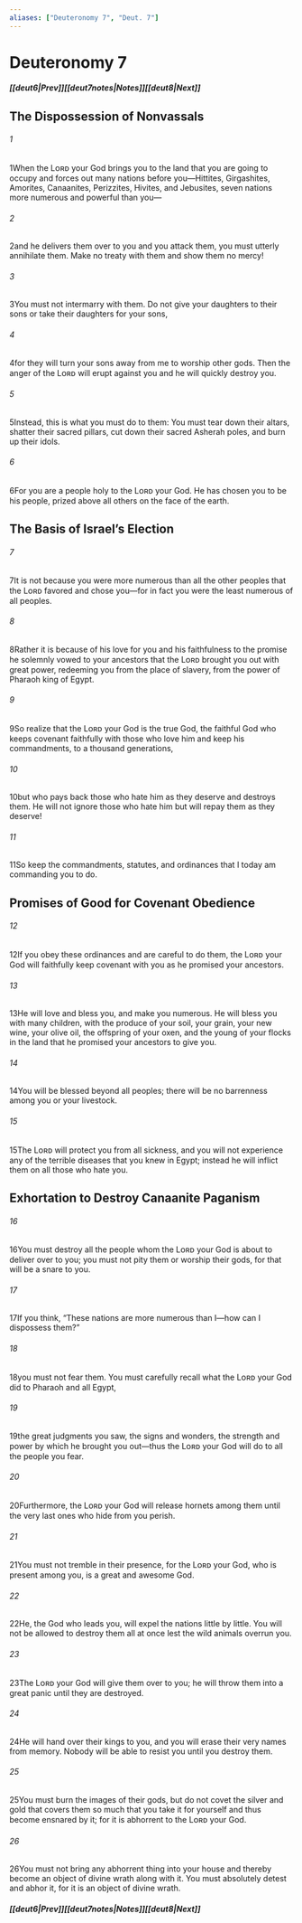 ```yaml
---
aliases: ["Deuteronomy 7", "Deut. 7"]
---
```

# Deuteronomy 7
##### <span class=arrow-left></span>[[deut6|Prev]]<span class=navigation-separator></span>[[deut7notes|Notes]]<span class=navigation-separator></span>[[deut8|Next]]<span class=arrow-right></span>
## The Dispossession of Nonvassals
###### 1
<span class=verse-first>1</span>When the Lᴏʀᴅ your God brings you to the land that you are going to occupy and forces out many nations before you—Hittites, Girgashites, Amorites, Canaanites, Perizzites, Hivites, and Jebusites, seven nations more numerous and powerful than you—
###### 2
<span class=verse-body>2</span>and he delivers them over to you and you attack them, you must utterly annihilate them. Make no treaty with them and show them no mercy!
###### 3
<span class=verse-body>3</span>You must not intermarry with them. Do not give your daughters to their sons or take their daughters for your sons,
###### 4
<span class=verse-body>4</span>for they will turn your sons away from me to worship other gods. Then the anger of the Lᴏʀᴅ will erupt against you and he will quickly destroy you.
###### 5
<span class=verse-body>5</span>Instead, this is what you must do to them: You must tear down their altars, shatter their sacred pillars, cut down their sacred Asherah poles, and burn up their idols.
###### 6
<span class=verse-body>6</span>For you are a people holy to the Lᴏʀᴅ your God. He has chosen you to be his people, prized above all others on the face of the earth.
## The Basis of Israel’s Election
###### 7
<span class=verse-first>7</span>It is not because you were more numerous than all the other peoples that the Lᴏʀᴅ favored and chose you—for in fact you were the least numerous of all peoples.
###### 8
<span class=verse-body>8</span>Rather it is because of his love for you and his faithfulness to the promise he solemnly vowed to your ancestors that the Lᴏʀᴅ brought you out with great power, redeeming you from the place of slavery, from the power of Pharaoh king of Egypt.
###### 9
<span class=verse-body>9</span>So realize that the Lᴏʀᴅ your God is the true God, the faithful God who keeps covenant faithfully with those who love him and keep his commandments, to a thousand generations,
###### 10
<span class=verse-body>10</span>but who pays back those who hate him as they deserve and destroys them. He will not ignore those who hate him but will repay them as they deserve!
###### 11
<span class=verse-body>11</span>So keep the commandments, statutes, and ordinances that I today am commanding you to do.
## Promises of Good for Covenant Obedience
###### 12
<span class=verse-first>12</span>If you obey these ordinances and are careful to do them, the Lᴏʀᴅ your God will faithfully keep covenant with you as he promised your ancestors.
###### 13
<span class=verse-body>13</span>He will love and bless you, and make you numerous. He will bless you with many children, with the produce of your soil, your grain, your new wine, your olive oil, the offspring of your oxen, and the young of your flocks in the land that he promised your ancestors to give you.
###### 14
<span class=verse-body>14</span>You will be blessed beyond all peoples; there will be no barrenness among you or your livestock.
###### 15
<span class=verse-body>15</span>The Lᴏʀᴅ will protect you from all sickness, and you will not experience any of the terrible diseases that you knew in Egypt; instead he will inflict them on all those who hate you.
## Exhortation to Destroy Canaanite Paganism
###### 16
<span class=verse-body>16</span>You must destroy all the people whom the Lᴏʀᴅ your God is about to deliver over to you; you must not pity them or worship their gods, for that will be a snare to you.
<div class=paragraph-break></div>

###### 17
<span class=verse-first>17</span>If you think, “These nations are more numerous than I—how can I dispossess them?”
###### 18
<span class=verse-body>18</span>you must not fear them. You must carefully recall what the Lᴏʀᴅ your God did to Pharaoh and all Egypt,
###### 19
<span class=verse-body>19</span>the great judgments you saw, the signs and wonders, the strength and power by which he brought you out—thus the Lᴏʀᴅ your God will do to all the people you fear.
###### 20
<span class=verse-body>20</span>Furthermore, the Lᴏʀᴅ your God will release hornets among them until the very last ones who hide from you perish.
###### 21
<span class=verse-body>21</span>You must not tremble in their presence, for the Lᴏʀᴅ your God, who is present among you, is a great and awesome God.
###### 22
<span class=verse-body>22</span>He, the God who leads you, will expel the nations little by little. You will not be allowed to destroy them all at once lest the wild animals overrun you.
###### 23
<span class=verse-body>23</span>The Lᴏʀᴅ your God will give them over to you; he will throw them into a great panic until they are destroyed.
###### 24
<span class=verse-body>24</span>He will hand over their kings to you, and you will erase their very names from memory. Nobody will be able to resist you until you destroy them.
###### 25
<span class=verse-body>25</span>You must burn the images of their gods, but do not covet the silver and gold that covers them so much that you take it for yourself and thus become ensnared by it; for it is abhorrent to the Lᴏʀᴅ your God.
###### 26
<span class=verse-body>26</span>You must not bring any abhorrent thing into your house and thereby become an object of divine wrath along with it. You must absolutely detest and abhor it, for it is an object of divine wrath.
##### <span class=arrow-left></span>[[deut6|Prev]]<span class=navigation-separator></span>[[deut7notes|Notes]]<span class=navigation-separator></span>[[deut8|Next]]<span class=arrow-right></span>